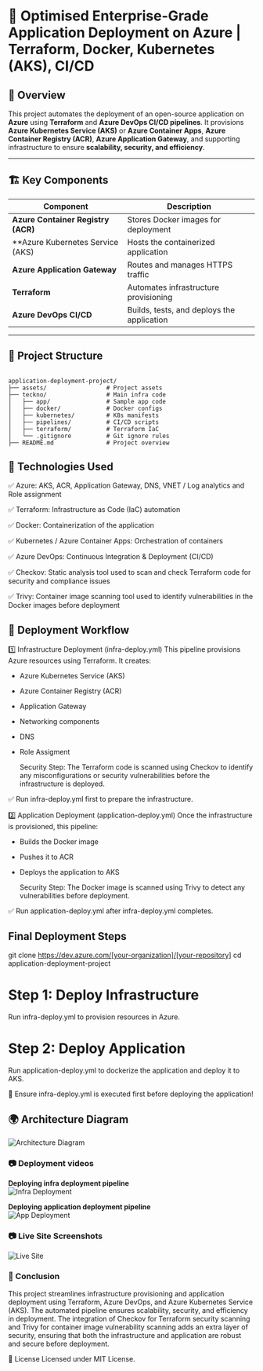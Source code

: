 # 🚀 **Optimised Enterprise-Grade Application Deployment on Azure | Terraform, Docker, Kubernetes (AKS), CI/CD**

## 📌 **Overview**  
This project automates the deployment of an open-source application on **Azure** using **Terraform** and **Azure DevOps CI/CD pipelines**. It provisions **Azure Kubernetes Service (AKS)** or **Azure Container Apps**, **Azure Container Registry (ACR)**, **Azure Application Gateway**, and supporting infrastructure to ensure **scalability, security, and efficiency**.

<!-- 🔹 **When Live the Site will show here**: [www.tecknosap.co.uk](http://www.tecknosap.co.uk) -->

---

## 🏗 **Key Components**  
| Component | Description |
|-----------|------------|
| **Azure Container Registry (ACR)** | Stores Docker images for deployment |
| **Azure Kubernetes Service (AKS)   | Hosts the containerized application |
| **Azure Application Gateway**      | Routes and manages HTTPS traffic |
| **Terraform**                      | Automates infrastructure provisioning |
| **Azure DevOps CI/CD**             | Builds, tests, and deploys the application |

---

## 📂 **Project Structure**  
```plaintext

application-deployment-project/
├── assets/                 # Project assets
├── teckno/                 # Main infra code
│   ├── app/                # Sample app code
│   ├── docker/             # Docker configs
│   ├── kubernetes/         # K8s manifests
│   ├── pipelines/          # CI/CD scripts
│   ├── terraform/          # Terraform IaC
│   └── .gitignore          # Git ignore rules
├── README.md               # Project overview

````

## 🔧 Technologies Used

✅ Azure: AKS, ACR, Application Gateway, DNS, VNET / Log analytics and Role assignment

✅ Terraform: Infrastructure as Code (IaC) automation

✅ Docker: Containerization of the application

✅ Kubernetes / Azure Container Apps: Orchestration of containers

✅ Azure DevOps: Continuous Integration & Deployment (CI/CD)

✅ Checkov: Static analysis tool used to scan and check Terraform code for security and compliance issues

✅ Trivy: Container image scanning tool used to identify vulnerabilities in the Docker images before deployment

## 🚀 Deployment Workflow
1️⃣ Infrastructure Deployment (infra-deploy.yml)
This pipeline provisions Azure resources using Terraform. It creates:
- Azure Kubernetes Service (AKS)
- Azure Container Registry (ACR)
- Application Gateway
- Networking components
- DNS
- Role Assigment

  Security Step: The Terraform code is scanned using Checkov to identify any misconfigurations or security vulnerabilities before the infrastructure is deployed.

✅ Run infra-deploy.yml first to prepare the infrastructure.


2️⃣ Application Deployment (application-deploy.yml)
Once the infrastructure is provisioned, this pipeline:
- Builds the Docker image
- Pushes it to ACR
- Deploys the application to AKS

  Security Step: The Docker image is scanned using Trivy to detect any vulnerabilities before deployment.

✅ Run application-deploy.yml after infra-deploy.yml completes.

## Final Deployment Steps
git clone https://dev.azure.com/[your-organization]/[your-repository]
cd application-deployment-project
# Step 1: Deploy Infrastructure
Run infra-deploy.yml to provision resources in Azure.

# Step 2: Deploy Application
Run application-deploy.yml to dockerize the application and deploy it to AKS.

📌 Ensure infra-deploy.yml is executed first before deploying the application!

## 🌍 Architecture Diagram
![Architecture Diagram](./assets/aks.gif)

### 📷 Deployment videos  
**Deploying infra deployment pipeline**  
![Infra Deployment](./assets/infra-deployment.gif)

**Deploying application deployment pipeline**  
![App Deployment](./assets/application-deployment.gif)

### 📷 Live Site Screenshots
![Live Site](./assets/tecknosap.gif)


### 🏁 Conclusion
This project streamlines infrastructure provisioning and application deployment using Terraform, Azure DevOps, and Azure Kubernetes Service (AKS). The automated pipeline ensures scalability, security, and efficiency in deployment. The integration of Checkov for Terraform security scanning and Trivy for container image vulnerability scanning adds an extra layer of security, ensuring that both the infrastructure and application are robust and secure before deployment.

📜 License
Licensed under MIT License.

